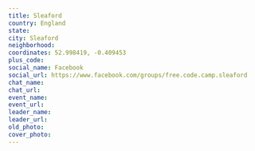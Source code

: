 ```yaml
---
title: Sleaford
country: England
state: 
city: Sleaford
neighborhood: 
coordinates: 52.998419, -0.409453
plus_code:
social_name: Facebook
social_url: https://www.facebook.com/groups/free.code.camp.sleaford
chat_name:
chat_url:
event_name:
event_url:
leader_name:
leader_url:
old_photo: 
cover_photo:
---
```

